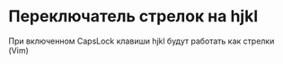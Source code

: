 # Переключатель стрелок на hjkl

При включенном CapsLock клавиши hjkl будут работать как стрелки (Vim)


